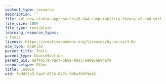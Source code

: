 ```yaml
---
content_type: resource
description: ''
file: /ol-ocw-studio-app/courses/6-844-computability-theory-of-and-with-scheme-spring-2003/fedd33e35aef8753647c0d6af90f9e46_.edwin
file_size: 1089
file_type: text/plain
learning_resource_types:
- Tools
license: https://creativecommons.org/licenses/by-nc-sa/4.0/
ocw_type: OCWFile
parent_title: Tools
parent_type: CourseSection
parent_uid: aaf4057a-bac7-5b9e-89ac-ae095a684679
resourcetype: Other
title: .edwin
uid: fedd33e3-5aef-8753-647c-0d6af90f9e46
---
```

